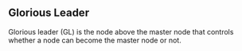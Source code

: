 Glorious Leader
----------------

Glorious leader (GL) is the node above the master node that controls whether a node
can become the master node or not.
